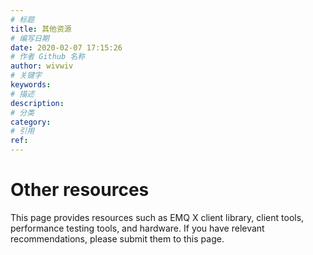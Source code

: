 ```yaml
---
# 标题
title: 其他资源
# 编写日期
date: 2020-02-07 17:15:26
# 作者 Github 名称
author: wivwiv
# 关键字
keywords:
# 描述
description:
# 分类
category:
# 引用
ref:
---
```


# Other resources



This page provides resources such as EMQ X client library, client tools, performance testing tools, and hardware. If you have relevant recommendations, please submit them to this page.

<Resource />
